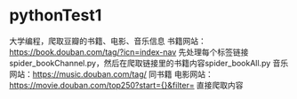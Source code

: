 # pythonTest1
大学编程，爬取豆瓣的书籍、电影、音乐信息
书籍网站：https://book.douban.com/tag/?icn=index-nav  先处理每个标签链接spider_bookChannel.py，然后在爬取链接里的书籍内容spider_bookAll.py
音乐网站：https://music.douban.com/tag/ 同书籍
电影网站：https://movie.douban.com/top250?start={}&filter=  直接爬取内容
